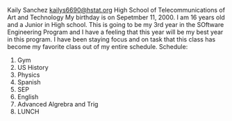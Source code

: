 Kaily Sanchez
kailys6690@hstat.org
High School of Telecommunications of Art and Technology
My birthday is on Sepetmber 11, 2000. I am 16 years old and a Junior in High school. This is going to be my 3rd year in the SOftware Engineering Program and I have a feeling that this year will be my best year in this program. I have been staying focus and on task that this class has become my favorite class out of my entire schedule. 
Schedule:
1. Gym
2. US History
3. Physics
4. Spanish
5. SEP
6. English
7. Advanced Algrebra and Trig
8. LUNCH
